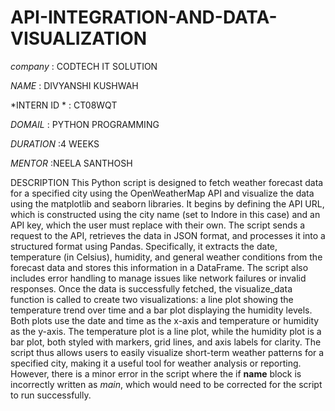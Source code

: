 # API-INTEGRATION-AND-DATA-VISUALIZATION

*company* : CODTECH IT SOLUTION

*NAME* : DIVYANSHI KUSHWAH

*INTERN ID * : CT08WQT

*DOMAIL* : PYTHON PROGRAMMING

*DURATION* :4 WEEKS

*MENTOR* :NEELA SANTHOSH

DESCRIPTION 
This Python script is designed to fetch weather forecast data for a specified city using the OpenWeatherMap API and visualize the data using the matplotlib and seaborn libraries. It begins by defining the API URL, which is constructed using the city name (set to Indore in this case) and an API key, which the user must replace with their own. The script sends a request to the API, retrieves the data in JSON format, and processes it into a structured format using Pandas. Specifically, it extracts the date, temperature (in Celsius), humidity, and general weather conditions from the forecast data and stores this information in a DataFrame. The script also includes error handling to manage issues like network failures or invalid responses. Once the data is successfully fetched, the visualize_data function is called to create two visualizations: a line plot showing the temperature trend over time and a bar plot displaying the humidity levels. Both plots use the date and time as the x-axis and temperature or humidity as the y-axis. The temperature plot is a line plot, while the humidity plot is a bar plot, both styled with markers, grid lines, and axis labels for clarity. The script thus allows users to easily visualize short-term weather patterns for a specified city, making it a useful tool for weather analysis or reporting. However, there is a minor error in the script where the if __name__ block is incorrectly written as _main_, which would need to be corrected for the script to run successfully.
